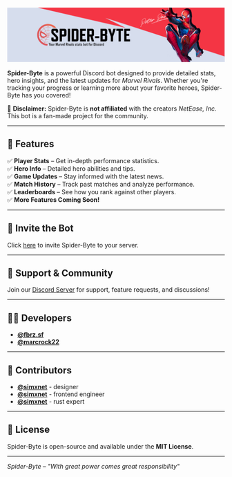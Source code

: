 [![Banner](/assets/banner.png)](https://discord.com/oauth2/authorize?client_id=1337677960546881587&permissions=563224831642688&integration_type=0&scope=bot)

**Spider-Byte** is a powerful Discord bot designed to provide detailed stats, hero insights, and the latest updates for _Marvel Rivals_. Whether you're tracking your progress or learning more about your favorite heroes, Spider-Byte has you covered!

🚨 **Disclaimer:** Spider-Byte is **not affiliated** with the creators _NetEase, Inc._ This bot is a fan-made project for the community.

---

## 📌 Features

✅ **Player Stats** – Get in-depth performance statistics.  
✅ **Hero Info** – Detailed hero abilities and tips.  
✅ **Game Updates** – Stay informed with the latest news.  
✅ **Match History** – Track past matches and analyze performance.  
✅ **Leaderboards** – See how you rank against other players.  
✅ **More Features Coming Soon!**

---

## 🗿 Invite the Bot

Click [here](https://discord.com/oauth2/authorize?client_id=1337677960546881587&permissions=563224831642688&integration_type=0&scope=bot) to invite Spider-Byte to your server.

---

## 📢 Support & Community

Join our [Discord Server](https://discord.gg/AcruVkyYHm) for support, feature requests, and discussions!

---

## 👨‍💻 Developers

- **[@fbrz.sf](https://github.com/FabrizioCoder)**
- **[@marcrock22](https://github.com/MARCROCK22)**

---

## 💪 Contributors

- **[@simxnet](https://github.com/simxnet)** - designer
- **[@simxnet](https://github.com/simxnet)** - frontend engineer
- **[@simxnet](https://github.com/simxnet)** - rust expert

---

## 📜 License

Spider-Byte is open-source and available under the **MIT License**.

---

_Spider-Byte – "With great power comes great responsibility"_

